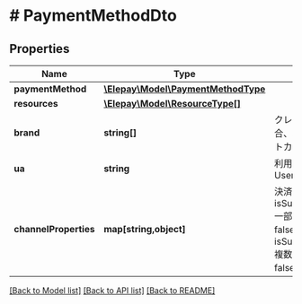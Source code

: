 # # PaymentMethodDto

## Properties

Name | Type | Description | Notes
------------ | ------------- | ------------- | -------------
**paymentMethod** | [**\Elepay\Model\PaymentMethodType**](PaymentMethodType.md) |  | [optional] 
**resources** | [**\Elepay\Model\ResourceType[]**](ResourceType.md) |  | [optional] 
**brand** | **string[]** | クレジットカードの場合、利用できるクレジットカードブランド | [optional] 
**ua** | **string** | 利用できるブラウザのUserAgent | [optional] 
**channelProperties** | **map[string,object]** | 決済方法そのた設定 - isSupportPartialRefund: 一部返金 true 利用可能 false 利用不可 - isSupportMultipleRefund: 複数返金 true 複数可能 false 一回のみ | [optional] 

[[Back to Model list]](../../README.md#documentation-for-models) [[Back to API list]](../../README.md#documentation-for-api-endpoints) [[Back to README]](../../README.md)


